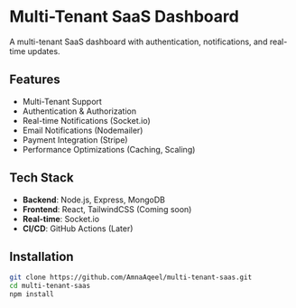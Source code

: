 # Multi-Tenant SaaS Dashboard  
A multi-tenant SaaS dashboard with authentication, notifications, and real-time updates.  

## Features  
- Multi-Tenant Support  
- Authentication & Authorization  
- Real-time Notifications (Socket.io)  
- Email Notifications (Nodemailer)  
- Payment Integration (Stripe)  
- Performance Optimizations (Caching, Scaling)  

## Tech Stack  
- **Backend**: Node.js, Express, MongoDB  
- **Frontend**: React, TailwindCSS (Coming soon)  
- **Real-time**: Socket.io  
- **CI/CD**: GitHub Actions (Later)  

## Installation  
```bash
git clone https://github.com/AmnaAqeel/multi-tenant-saas.git
cd multi-tenant-saas
npm install

